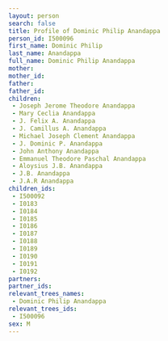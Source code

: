 ```yaml
---
layout: person
search: false
title: Profile of Dominic Philip Anandappa
person_id: I500096
first_name: Dominic Philip
last_name: Anandappa
full_name: Dominic Philip Anandappa
mother: 
mother_id: 
father: 
father_id: 
children:
 - Joseph Jerome Theodore Anandappa
 - Mary Ceclia Anandappa
 - J. Felix A. Anandappa
 - J. Camillus A. Anandappa
 - Michael Joseph Clement Anandappa
 - J. Dominic P. Anandappa
 - John Anthony Anandappa
 - Emmanuel Theodore Paschal Anandappa
 - Aloysius J.B. Anandappa
 - J.B. Anandappa
 - J.A.R Anandappa
children_ids:
 - I500092
 - I0183
 - I0184
 - I0185
 - I0186
 - I0187
 - I0188
 - I0189
 - I0190
 - I0191
 - I0192
partners:
partner_ids:
relevant_trees_names:
 - Dominic Philip Anandappa
relevant_trees_ids:
 - I500096
sex: M
---
```


